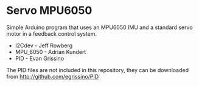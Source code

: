 # Servo MPU6050

Simple Arduino program that uses an MPU6050 IMU and a standard servo motor in a feedback control system.

* I2Cdev - Jeff Rowberg
* MPU_6050 - Adrian Kundert
* PID - Evan Grissino

The PID files are not included in this repository, they can be downloaded from http://github.com/egrissino/PID
